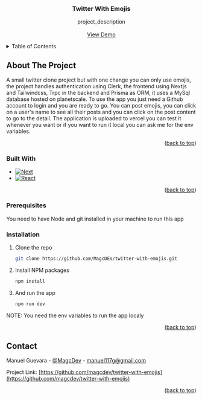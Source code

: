 <a name="readme-top"></a>

<!-- PROJECT LOGO -->
<br />
<div align="center">
<h3 align="center">Twitter With Emojis</h3>

  <p align="center">
    project_description
    <br />
    <br />
    <a href="https://twitter-with-emojis.vercel.app/">View Demo</a>
  </p>
</div>



<!-- TABLE OF CONTENTS -->
<details>
  <summary>Table of Contents</summary>
  <ol>
    <li>
      <a href="#about-the-project">About The Project</a>
      <ul>
        <li><a href="#built-with">Built With</a></li>
      </ul>
    </li>
    <li>
      <ul>
        <li><a href="#prerequisites">Prerequisites</a></li>
        <li><a href="#installation">Installation</a></li>
      </ul>
    </li>
  </ol>
</details>



<!-- ABOUT THE PROJECT -->
## About The Project

A small twitter clone project but with one change you can only use emojis, the project handles authentication using Clerk, the frontend using Nextjs and Tailwindcss, Trpc in the backend and Prisma as ORM, it uses a MySql database hosted on planetscale. To use the app you just need a Github account to login and you are ready to go. You can post emojis, you can click on a user's name to see all their posts and you can click on the post content to go to the detail. The application is uploaded to vercel you can test it whenever you want or if you want to run it local you can ask me for the env variables.

<p align="right">(<a href="#readme-top">back to top</a>)</p>



### Built With

* [![Next][Next.js]][Next-url]
* [![React][React.js]][React-url]

<p align="right">(<a href="#readme-top">back to top</a>)</p>


### Prerequisites

You need to have Node and git installed in your machine to run this app

### Installation

1. Clone the repo
   ```sh
   git clone https://github.com/MagcDEV/twitter-with-emojis.git
   ```
2. Install NPM packages
   ```sh
   npm install
   ```
3. And run the app
   ```sh
   npm run dev
   ```
NOTE: You need the env variables to run the app localy

<p align="right">(<a href="#readme-top">back to top</a>)</p>


<!-- CONTACT -->
## Contact

Manuel Guevara - [@MagcDev](https://twitter.com/magcdev) - manuel117g@gmail.com

Project Link: [https://github.com/magcdev/twitter-with-emojis](https://github.com/magcdev/twitter-with-emojis)

<p align="right">(<a href="#readme-top">back to top</a>)</p>

[Next.js]: https://img.shields.io/badge/next.js-000000?style=for-the-badge&logo=nextdotjs&logoColor=white
[Next-url]: https://nextjs.org/
[React.js]: https://img.shields.io/badge/React-20232A?style=for-the-badge&logo=react&logoColor=61DAFB
[React-url]: https://reactjs.org/
